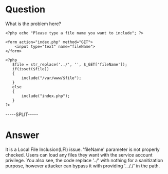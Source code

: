 # Question
 
What is the problem here?
 
```
<?php echo "Please type a file name you want to include"; ?>

<form action="index.php" method="GET">
    <input type="text" name="fileName">
</form>

<?php
   $file = str_replace('../', '', $_GET['fileName']);
   if(isset($file))
   {
       include("/var/www/$file");
   }
   else
   {
       include("index.php");
   }
?>
```
 
-----SPLIT-----
 
# Answer

It is a  Local File Inclusion(LFI) issue. 'fileName' parameter is not properly checked. Users can load any files they want with the service account privilege. You also see, the code replace '../' with nothing for a sanitization purpose, however attacker can bypass it with providing '..././' in the path.
